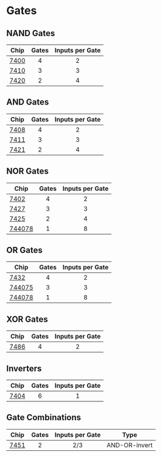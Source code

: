 # Gates

## NAND Gates

| Chip                | Gates | Inputs per Gate |
| ------------------- |:-----:|:---------------:|
| [7400](7400.md)     | 4     | 2               |
| [7410](7410.md)     | 3     | 3               |
| [7420](7420.md)     | 2     | 4               |

## AND Gates

| Chip                | Gates | Inputs per Gate |
| ------------------- |:-----:|:---------------:|
| [7408](7408.md)     | 4     | 2               |
| [7411](7411.md)     | 3     | 3               | 
| [7421](7421.md)     | 2     | 4               |

## NOR Gates

| Chip                | Gates | Inputs per Gate |
| ------------------- |:-----:|:---------------:|
| [7402](7402.md)     | 4     | 2               |
| [7427](7427.md)     | 3     | 3               | 
| [7425](7425.md)     | 2     | 4               | 
| [744078](744078.md) | 1     | 8               |

## OR Gates

| Chip                | Gates | Inputs per Gate |
| ------------------- |:-----:|:---------------:|
| [7432](7432.md)     | 4     | 2               |
| [744075](744075.md) | 3     | 3               |
| [744078](744078.md) | 1     | 8               | 

## XOR Gates

| Chip                | Gates | Inputs per Gate |
| ------------------- |:-----:|:---------------:|
| [7486](7486.md)     | 4     | 2               |

## Inverters

| Chip                | Gates | Inputs per Gate |
| ------------------- |:-----:|:---------------:|
| [7404](7404.md)     | 6     | 1               |

## Gate Combinations

| Chip                | Gates | Inputs per Gate | Type          |
| ------------------- |:-----:|:---------------:| ------------- |
| [7451](7451.md)     | 2     | 2/3             | AND-OR-invert |
